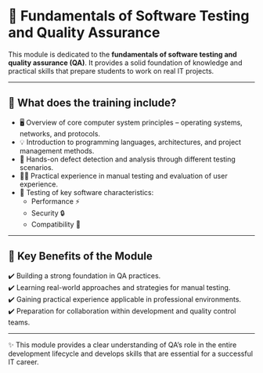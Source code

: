 # 🧪 Fundamentals of Software Testing and Quality Assurance  

This module is dedicated to the **fundamentals of software testing and quality assurance (QA)**. It provides a solid foundation of knowledge and practical skills that prepare students to work on real IT projects.  

---

## 📌 What does the training include?  
- 🖥️ Overview of core computer system principles – operating systems, networks, and protocols.  
- 💡 Introduction to programming languages, architectures, and project management methods.  
- 🐞 Hands-on defect detection and analysis through different testing scenarios.  
- 👨‍💻 Practical experience in manual testing and evaluation of user experience.  
- 🔐 Testing of key software characteristics:  
  - Performance ⚡  
  - Security 🔒  
  - Compatibility 🔄  

---

## 🎯 Key Benefits of the Module  
✔️ Building a strong foundation in QA practices.  
✔️ Learning real-world approaches and strategies for manual testing.  
✔️ Gaining practical experience applicable in professional environments.  
✔️ Preparation for collaboration within development and quality control teams.  

---

✨ This module provides a clear understanding of QA’s role in the entire development lifecycle and develops skills that are essential for a successful IT career.  
